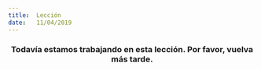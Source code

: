 ```yaml
---
title:  Lección
date:   11/04/2019
---
```


### <center>Todavía estamos trabajando en esta lección. Por favor, vuelva más tarde.</center>